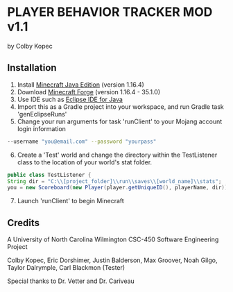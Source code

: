 # PLAYER BEHAVIOR TRACKER MOD v1.1

by Colby Kopec

## Installation

1. Install [Minecraft Java Edition](https://www.minecraft.net/en-us/download) (version 1.16.4)
2. Download [Minecraft Forge](http://files.minecraftforge.net/) (version 1.16.4 - 35.1.0)
3. Use IDE such as [Eclipse IDE for Java](https://www.eclipse.org/downloads/packages/release/kepler/sr1/eclipse-ide-java-developers)
4. Import this as a Gradle project into your workspace, and run Gradle task 'genEclipseRuns'
5. Change your run arguments for task 'runClient' to your Mojang account login information

```bash
--username "you@email.com" --password "yourpass"
```

6. Create a 'Test' world and change the directory within the TestListener class to the location of your world's stat folder.

```java
public class TestListener {
String dir = "C:\\[project_folder]\\run\\saves\\[world_name]\\stats";
you = new Scoreboard(new Player(player.getUniqueID(), playerName, dir)); }
```

7. Launch 'runClient' to begin Minecraft

## Credits
A University of North Carolina Wilmington CSC-450 Software Engineering Project

Colby Kopec, Eric Dorshimer, Justin Balderson, Max Groover, Noah Gilgo, Taylor Dalrymple, Carl Blackmon (Tester)

Special thanks to Dr. Vetter and Dr. Cariveau
